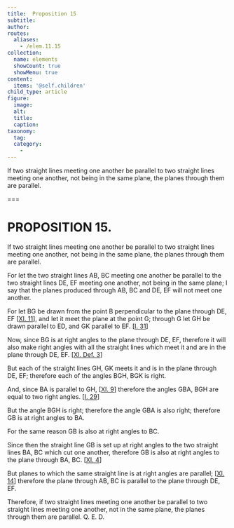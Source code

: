 ```yaml
---
title:  Proposition 15
subtitle: 
author:
routes:
  aliases:
    - /elem.11.15
collection:
  name: elements
  showCount: true
  showMenu: true
content:
  items: '@self.children'
child_type: article
figure:
  image:
  alt:
  title:
  caption:
taxonomy:
  tag:
  category:
    - 
---
```


<p><hi rend="ital">If two straight lines meeting one another be parallel to two straight lines meeting one another</hi>, <hi rend="ital">not being in the same plane</hi>, <hi rend="ital">the planes through them are parallel.</hi>
      </p>

===

<h1>PROPOSITION 15.</h1>
<p><span class="ital">If two straight lines meeting one another be parallel to two straight lines meeting one another</span>, <span class="ital">not being in the same plane</span>, <span class="ital">the planes through them are parallel.</span>
      </p>

<p>For let the two straight lines <span class="ital">AB</span>, <span class="ital">BC</span> meeting one another be parallel to the two straight lines <span class="ital">DE</span>, <span class="ital">EF</span> meeting one another, not being in the same plane; I say that the planes produced through <span class="ital">AB</span>, <span class="ital">BC</span> and <span class="ital">DE</span>, <span class="ital">EF</span> will not meet one another. 
      </p>

<p>For let <span class="ital">BG</span> be drawn from the point <span class="ital">B</span> perpendicular to the plane through <span class="ital">DE</span>, <span class="ital">EF</span> [<a href="/elem.11.11">XI. 11</a>], and let it meet the plane at the point <span class="ital">G</span>; through <span class="ital">G</span> let <span class="ital">GH</span> be drawn parallel to <span class="ital">ED</span>, and <span class="ital">GK</span> parallel to <span class="ital">EF</span>. [<a href="/elem.1.31">I. 31</a>] </p>

<p>Now, since <span class="ital">BG</span> is at right angles to the plane through <span class="ital">DE</span>, <span class="ital">EF</span>, therefore it will also make right angles with all the straight lines which meet it and are in the plane through <span class="ital">DE</span>, <span class="ital">EF</span>. [<a href="/elem.11.def.3">XI. Def. 3</a>] </p>

<p>But each of the straight lines <span class="ital">GH</span>, <span class="ital">GK</span> meets it and is in the plane through <span class="ital">DE</span>, <span class="ital">EF</span>; therefore each of the angles <span class="ital">BGH</span>, <span class="ital">BGK</span> is right. </p>

<p>And, since <span class="ital">BA</span> is parallel to <span class="ital">GH</span>, [<a href="/elem.11.9">XI. 9</a>] therefore the angles <span class="ital">GBA</span>, <span class="ital">BGH</span> are equal to two right angles. [<a href="/elem.1.29">I. 29</a>] </p>

<p>But the angle <span class="ital">BGH</span> is right; therefore the angle <span class="ital">GBA</span> is also right; therefore <span class="ital">GB</span> is at right angles to <span class="ital">BA</span>. </p>

<p>For the same reason <span class="ital">GB</span> is also at right angles to <span class="ital">BC</span>. </p>

<p>Since then the straight line <span class="ital">GB</span> is set up at right angles to the two straight lines <span class="ital">BA</span>, <span class="ital">BC</span> which cut one another, therefore <span class="ital">GB</span> is also at right angles to the plane through <span class="ital">BA</span>, <span class="ital">BC</span>. [<a href="/elem.11.4">XI. 4</a>] <pb n="298"/></p>

<p>But planes to which the same straight line is at right angles are parallel; [<a href="/elem.11.14">XI. 14</a>] therefore the plane through <span class="ital">AB</span>, <span class="ital">BC</span> is parallel to the plane through <span class="ital">DE</span>, <span class="ital">EF</span>. </p>

<p>Therefore, if two straight lines meeting one another be parallel to two straight lines meeting one another, not in the same plane, the planes through them are parallel. Q. E. D.</p>
